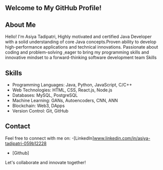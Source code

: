 ## Welcome to My GitHub Profile!
## About Me
Hello! I'm Asiya Tadipatri, Highly motivated and certified Java Developer with a solid understanding of core Java concepts.Proven ability to develop high-performance applications and technical innovations. Passionate about coding and problem-solving ,eager to bring my programming skills and innovative mindset to a forward-thinking software development team Skills 
## Skills
- Programming Languages: Java, Python, JavaScript, C/C++
- Web Technologies: HTML, CSS, React.js, Node.js
- Databases: MySQL, PostgreSQL
- Machine Learning: GANs, Autoencoders, CNN, ANN
- Blockchain: Web3, DApps
- Version Control: Git, GitHub



## Contact
Feel free to connect with me on:
-[LinkedIn]www.linkedin.com/in/asiya-tadipatri-059b12228
- [Github]
  

Let's collaborate and innovate together!








